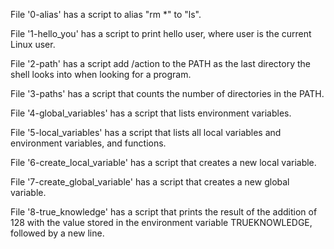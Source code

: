 File '0-alias' has a script to alias "rm *" to "ls".

File '1-hello_you' has a script to print hello user, where user is the current Linux user.

File '2-path' has a script add /action to the PATH as the last directory the shell looks into when looking for a program.

File '3-paths' has a script that counts the number of directories in the PATH.

File '4-global_variables' has a script that lists environment variables.

File '5-local_variables' has a script that lists all local variables and environment variables, and functions.

File '6-create_local_variable' has a script that creates a new local variable.

File '7-create_global_variable' has a script that creates a new global variable.

File '8-true_knowledge' has a script that prints the result of the addition of 128 with the value stored in the environment variable TRUEKNOWLEDGE, followed by a new line.

